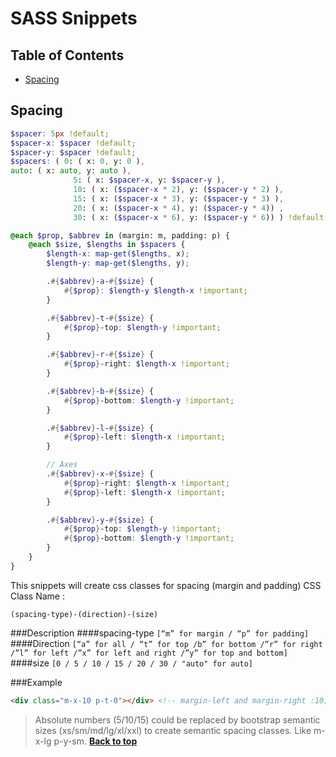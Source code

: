 # SASS Snippets
## Table of Contents
* [Spacing](#spacing)



## Spacing

``` scss
$spacer: 5px !default;
$spacer-x: $spacer !default;
$spacer-y: $spacer !default;
$spacers: ( 0: ( x: 0, y: 0 ),
auto: ( x: auto, y: auto ),
              5: ( x: $spacer-x, y: $spacer-y ),
              10: ( x: ($spacer-x * 2), y: ($spacer-y * 2) ),
              15: ( x: ($spacer-x * 3), y: ($spacer-y * 3) ),
              20: ( x: ($spacer-x * 4), y: ($spacer-y * 4)) ,
              30: ( x: ($spacer-x * 6), y: ($spacer-y * 6)) ) !default;

@each $prop, $abbrev in (margin: m, padding: p) {
    @each $size, $lengths in $spacers {
        $length-x: map-get($lengths, x);
        $length-y: map-get($lengths, y);

        .#{$abbrev}-a-#{$size} {
            #{$prop}: $length-y $length-x !important;
        }

        .#{$abbrev}-t-#{$size} {
            #{$prop}-top: $length-y !important;
        }

        .#{$abbrev}-r-#{$size} {
            #{$prop}-right: $length-x !important;
        }

        .#{$abbrev}-b-#{$size} {
            #{$prop}-bottom: $length-y !important;
        }

        .#{$abbrev}-l-#{$size} {
            #{$prop}-left: $length-x !important;
        }

        // Axes
        .#{$abbrev}-x-#{$size} {
            #{$prop}-right: $length-x !important;
            #{$prop}-left: $length-x !important;
        }

        .#{$abbrev}-y-#{$size} {
            #{$prop}-top: $length-y !important;
            #{$prop}-bottom: $length-y !important;
        }
    }
}
```

This snippets will create css classes for spacing (margin and padding)
CSS Class Name : 
```
(spacing-type)-(direction)-(size)
```

###Description
####spacing-type 
```[“m” for margin / “p” for padding]```
####Direction 
```[“a” for all / “t” for top /b” for bottom /”r” for right /”l” for left /”x” for left and right /”y” for top and bottom]```
####size
```[0 / 5 / 10 / 15 / 20 / 30 / "auto" for auto]```

###Example
``` html
<div class="m-x-10 p-t-0"></div> <!-- margin-left and margin-right :10; padding-top : 0; -->
```
>Absolute numbers (5/10/15) could be replaced by bootstrap semantic sizes (xs/sm/md/lg/xl/xxl) to create semantic spacing classes.
>Like m-x-lg p-y-sm.
**[Back to top](#table-of-contents)**


